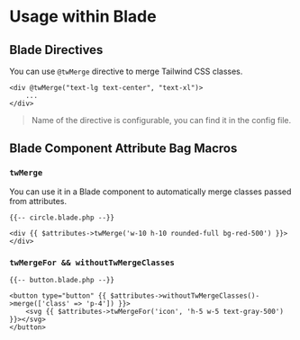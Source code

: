# Usage within Blade

## Blade Directives

You can use `@twMerge` directive to merge Tailwind CSS classes.

```bladehtml
<div @twMerge("text-lg text-center", "text-xl")>
    ...
</div>
```

> Name of the directive is configurable, you can find it in the config file.

## Blade Component Attribute Bag Macros

### `twMerge`

You can use it in a Blade component to automatically merge classes passed from attributes.

```bladehtml
{{-- circle.blade.php --}}

<div {{ $attributes->twMerge('w-10 h-10 rounded-full bg-red-500') }}></div>
```

### `twMergeFor && withoutTwMergeClasses`

```bladehtml
{{-- button.blade.php --}}

<button type="button" {{ $attributes->withoutTwMergeClasses()->merge(['class' => 'p-4']) }}>
    <svg {{ $attributes->twMergeFor('icon', 'h-5 w-5 text-gray-500') }}></svg>
</button>
```
